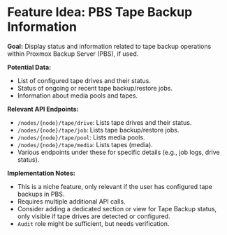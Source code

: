 # Feature Idea: PBS Tape Backup Information

**Goal:** Display status and information related to tape backup operations within Proxmox Backup Server (PBS), if used.

**Potential Data:**

*   List of configured tape drives and their status.
*   Status of ongoing or recent tape backup/restore jobs.
*   Information about media pools and tapes.

**Relevant API Endpoints:**

*   `/nodes/{node}/tape/drive`: Lists tape drives and their status.
*   `/nodes/{node}/tape/job`: Lists tape backup/restore jobs.
*   `/nodes/{node}/tape/pool`: Lists media pools.
*   `/nodes/{node}/tape/media`: Lists tapes (media).
*   Various endpoints under these for specific details (e.g., job logs, drive status).

**Implementation Notes:**

*   This is a niche feature, only relevant if the user has configured tape backups in PBS.
*   Requires multiple additional API calls.
*   Consider adding a dedicated section or view for Tape Backup status, only visible if tape drives are detected or configured.
*   `Audit` role might be sufficient, but needs verification. 